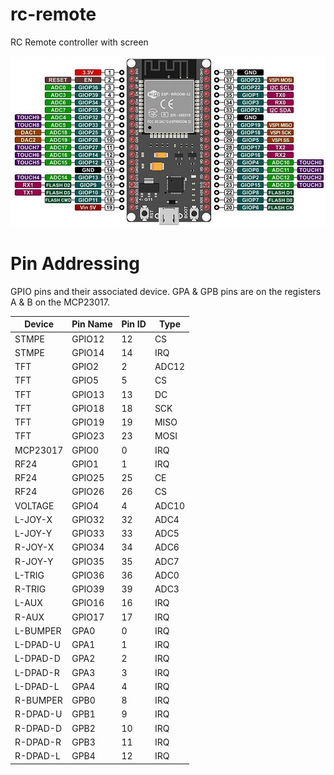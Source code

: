 # rc-remote
RC Remote controller with screen

![Image of ESP32](ESP32.jpg)

Pin Addressing
==============

GPIO pins and their associated device.
GPA & GPB pins are on the registers A & B on the MCP23017.

Device   | Pin Name | Pin ID | Type  |
---------|----------|--------|-------|
STMPE    | GPIO12   | 12     | CS    |
STMPE    | GPIO14   | 14     | IRQ   |
TFT      | GPIO2    | 2      | ADC12 |
TFT      | GPIO5    | 5      | CS    |
TFT      | GPIO13   | 13     | DC    | 
TFT      | GPIO18   | 18     | SCK   |
TFT      | GPIO19   | 19     | MISO  |
TFT      | GPIO23   | 23     | MOSI  |
MCP23017 | GPIO0    | 0      | IRQ   |
RF24     | GPIO1    | 1      | IRQ   |
RF24     | GPIO25   | 25     | CE    |
RF24     | GPIO26   | 26     | CS    |
VOLTAGE  | GPIO4    | 4      | ADC10 |
L-JOY-X  | GPIO32   | 32     | ADC4  |
L-JOY-Y  | GPIO33   | 33     | ADC5  |
R-JOY-X  | GPIO34   | 34     | ADC6  |
R-JOY-Y  | GPIO35   | 35     | ADC7  |
L-TRIG   | GPIO36   | 36     | ADC0  |
R-TRIG   | GPIO39   | 39     | ADC3  |
L-AUX    | GPIO16   | 16     | IRQ   |
R-AUX    | GPIO17   | 17     | IRQ   |
L-BUMPER | GPA0     | 0      | IRQ   |
L-DPAD-U | GPA1     | 1      | IRQ   |
L-DPAD-D | GPA2     | 2      | IRQ   |
L-DPAD-R | GPA3     | 3      | IRQ   |
L-DPAD-L | GPA4     | 4      | IRQ   |
R-BUMPER | GPB0     | 8      | IRQ   |
R-DPAD-U | GPB1     | 9      | IRQ   |
R-DPAD-D | GPB2     | 10     | IRQ   |
R-DPAD-R | GPB3     | 11     | IRQ   |
R-DPAD-L | GPB4     | 12     | IRQ   |
